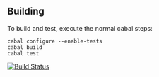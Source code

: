 Building
--------

To build and test, execute the normal cabal steps:

    cabal configure --enable-tests
    cabal build
    cabal test

[![Build Status](https://travis-ci.org/franckrasolo/pepino.png?branch=master)](https://travis-ci.org/franckrasolo/pepino)
